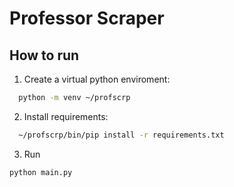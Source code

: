 # Professor Scraper

## How to run

1. Create a virtual python enviroment:
```bash
  python -m venv ~/profscrp
```

2. Install requirements:
```bash
  ~/profscrp/bin/pip install -r requirements.txt
```

3. Run
```bash
python main.py
```
